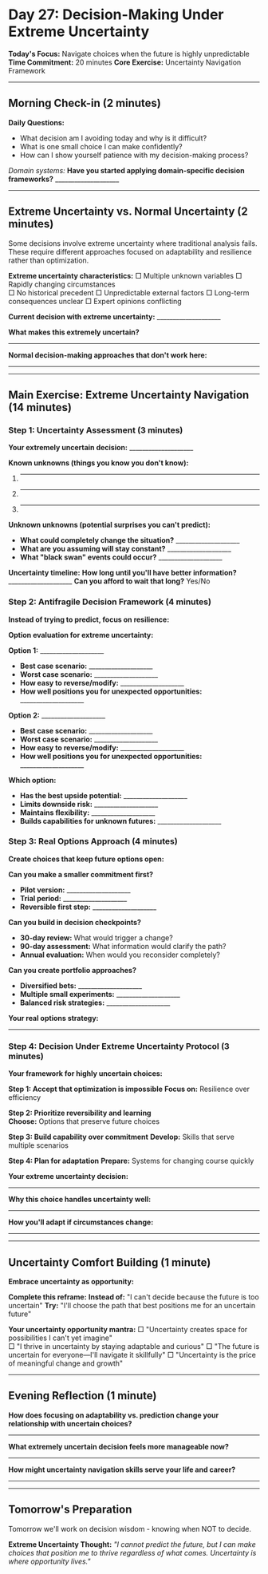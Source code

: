 # Day 27: Decision-Making Under Extreme Uncertainty

**Today's Focus:** Navigate choices when the future is highly unpredictable
**Time Commitment:** 20 minutes
**Core Exercise:** Uncertainty Navigation Framework

---

## Morning Check-in (2 minutes)

**Daily Questions:**
- What decision am I avoiding today and why is it difficult?
- What is one small choice I can make confidently?
- How can I show yourself patience with my decision-making process?

*Domain systems:*
**Have you started applying domain-specific decision frameworks?** ____________________

---

## Extreme Uncertainty vs. Normal Uncertainty (2 minutes)

Some decisions involve extreme uncertainty where traditional analysis fails. These require different approaches focused on adaptability and resilience rather than optimization.

**Extreme uncertainty characteristics:**
□ Multiple unknown variables
□ Rapidly changing circumstances  
□ No historical precedent
□ Unpredictable external factors
□ Long-term consequences unclear
□ Expert opinions conflicting

**Current decision with extreme uncertainty:** ____________________

**What makes this extremely uncertain?**
____________________

**Normal decision-making approaches that don't work here:**
____________________

---

## Main Exercise: Extreme Uncertainty Navigation (14 minutes)

### Step 1: Uncertainty Assessment (3 minutes)

**Your extremely uncertain decision:** ____________________

**Known unknowns (things you know you don't know):**
1. ____________________
2. ____________________
3. ____________________

**Unknown unknowns (potential surprises you can't predict):**
- **What could completely change the situation?** ____________________
- **What are you assuming will stay constant?** ____________________
- **What "black swan" events could occur?** ____________________

**Uncertainty timeline:**
**How long until you'll have better information?** ____________________
**Can you afford to wait that long?** Yes/No

### Step 2: Antifragile Decision Framework (4 minutes)

**Instead of trying to predict, focus on resilience:**

**Option evaluation for extreme uncertainty:**

**Option 1:** ____________________
- **Best case scenario:** ____________________
- **Worst case scenario:** ____________________
- **How easy to reverse/modify:** ____________________
- **How well positions you for unexpected opportunities:** ____________________

**Option 2:** ____________________
- **Best case scenario:** ____________________
- **Worst case scenario:** ____________________
- **How easy to reverse/modify:** ____________________
- **How well positions you for unexpected opportunities:** ____________________

**Which option:**
- **Has the best upside potential:** ____________________
- **Limits downside risk:** ____________________
- **Maintains flexibility:** ____________________
- **Builds capabilities for unknown futures:** ____________________

### Step 3: Real Options Approach (4 minutes)

**Create choices that keep future options open:**

**Can you make a smaller commitment first?**
- **Pilot version:** ____________________
- **Trial period:** ____________________
- **Reversible first step:** ____________________

**Can you build in decision checkpoints?**
- **30-day review:** What would trigger a change?
- **90-day assessment:** What information would clarify the path?
- **Annual evaluation:** When would you reconsider completely?

**Can you create portfolio approaches?**
- **Diversified bets:** ____________________
- **Multiple small experiments:** ____________________
- **Balanced risk strategies:** ____________________

**Your real options strategy:**
____________________

### Step 4: Decision Under Extreme Uncertainty Protocol (3 minutes)

**Your framework for highly uncertain choices:**

**Step 1: Accept that optimization is impossible**
**Focus on:** Resilience over efficiency

**Step 2: Prioritize reversibility and learning**  
**Choose:** Options that preserve future choices

**Step 3: Build capability over commitment**
**Develop:** Skills that serve multiple scenarios

**Step 4: Plan for adaptation**
**Prepare:** Systems for changing course quickly

**Your extreme uncertainty decision:**
____________________

**Why this choice handles uncertainty well:**
____________________

**How you'll adapt if circumstances change:**
____________________

---

## Uncertainty Comfort Building (1 minute)

**Embrace uncertainty as opportunity:**

**Complete this reframe:**
**Instead of:** "I can't decide because the future is too uncertain"
**Try:** "I'll choose the path that best positions me for an uncertain future"

**Your uncertainty opportunity mantra:**
□ "Uncertainty creates space for possibilities I can't yet imagine"  
□ "I thrive in uncertainty by staying adaptable and curious"
□ "The future is uncertain for everyone—I'll navigate it skillfully"
□ "Uncertainty is the price of meaningful change and growth"

---

## Evening Reflection (1 minute)

**How does focusing on adaptability vs. prediction change your relationship with uncertain choices?**
____________________

**What extremely uncertain decision feels more manageable now?**
____________________

**How might uncertainty navigation skills serve your life and career?**
____________________

---

## Tomorrow's Preparation
Tomorrow we'll work on decision wisdom - knowing when NOT to decide.

**Extreme Uncertainty Thought:**
*"I cannot predict the future, but I can make choices that position me to thrive regardless of what comes. Uncertainty is where opportunity lives."*